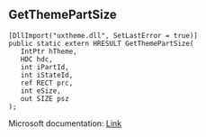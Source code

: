 ## GetThemePartSize

```
[DllImport("uxtheme.dll", SetLastError = true)]
public static extern HRESULT GetThemePartSize(
   IntPtr hTheme,
   HDC hdc,
   int iPartId,
   int iStateId,
   ref RECT prc,
   int eSize,
   out SIZE psz
);
```

Microsoft documentation: [Link](https://docs.microsoft.com/en-us/windows/win32/api/uxtheme/nf-uxtheme-getthemepartsize)
